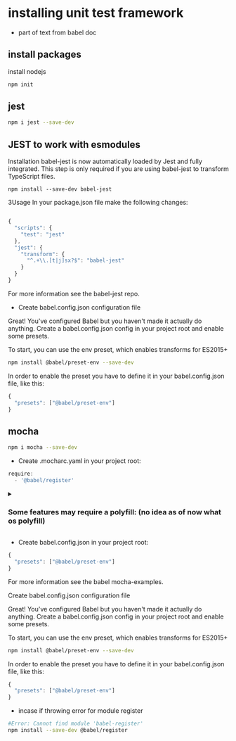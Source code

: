 # installing unit test framework

* part of text from babel doc

## install packages

install nodejs
```bash
npm init
```

## jest

```bash
npm i jest --save-dev

```

## JEST to work with esmodules

Installation
babel-jest is now automatically loaded by Jest and fully integrated. This step is only required if you are using babel-jest to transform TypeScript files.
``````
npm install --save-dev babel-jest
``````
3Usage
In your package.json file make the following changes:

```jsx

{
  "scripts": {
    "test": "jest"
  },
  "jest": {
    "transform": {
      "^.+\\.[t|j]sx?$": "babel-jest"
    }
  }
}

```

For more information see the babel-jest repo.

- Create babel.config.json configuration file

Great! You've configured Babel but you haven't made it actually do anything. Create a babel.config.json config in your project root and enable some presets.

To start, you can use the env preset, which enables transforms for ES2015+

``````bash
npm install @babel/preset-env --save-dev
``````

In order to enable the preset you have to define it in your babel.config.json file, like this:

```jsx
{
  "presets": ["@babel/preset-env"]
}
```

## mocha

```bash
npm i mocha --save-dev
```

- Create .mocharc.yaml in your project root:

```jsx
require:
  - '@babel/register'
```

<details>

<summary>

### Some features may require a polyfill:  (no idea as of now what os polyfill)

</summary>
```bash 
# Polyfills for builtin methods
npm install --save core-js
```

- Add import polyfills before @babel/register.

```jsx
require:
  - 'core-js'
  - '@babel/register'
```

</details>



- Create babel.config.json in your project root:

```jsx
{
  "presets": ["@babel/preset-env"]
}
```

For more information see the babel mocha-examples.


Create babel.config.json configuration file

Great! You've configured Babel but you haven't made it actually do anything. Create a babel.config.json config in your project root and enable some presets.

To start, you can use the env preset, which enables transforms for ES2015+

```bash
npm install @babel/preset-env --save-dev
```

In order to enable the preset you have to define it in your babel.config.json file, like this:

```jsx
{
  "presets": ["@babel/preset-env"]
}
```
- incase if throwing error for module register
```bash
#Error: Cannot find module 'babel-register'
npm install --save-dev @babel/register
```
